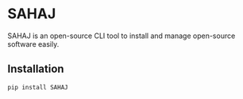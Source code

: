 # SAHAJ

SAHAJ is an open-source CLI tool to install and manage open-source software easily.

## Installation
```powershell
pip install SAHAJ

